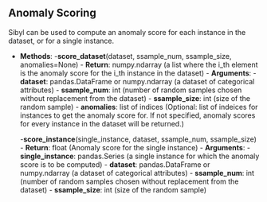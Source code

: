 ## Anomaly Scoring

Sibyl can be used to compute an anomaly score for each instance in the dataset, or for a single instance.

- __Methods__:
    -__score_dataset__(dataset, ssample_num, ssample_size, anomalies=None)
        - __Return__: numpy.ndarray (a list where the i_th element is the anomaly score for the i_th instance in the dataset)
        - __Arguments__:
            - __dataset__: pandas.DataFrame or numpy.ndarray (a dataset of categorical attributes)
            - __ssample_num__: int (number of random samples chosen without replacement from the dataset)
            - __ssample_size__: int (size of the random sample)
            - __anomalies__: list of indices (Optional: list of indeices for instances to get the anomaly score for. If not specified, anomaly scores for every instance in the dataset will be returned.)

    -__score_instance__(single_instance, dataset, ssample_num, ssample_size)
        - __Return__: float (Anomaly score for the single instance)
        - __Arguments__:
            - __single_instance__: pandas.Series (a single instance for which the anomaly score is to be computed)
            - __dataset__: pandas.DataFrame or numpy.ndarray (a dataset of categorical attributes)
            - __ssample_num__: int (number of random samples chosen without replacement from the dataset)
            - __ssample_size__: int (size of the random sample)

